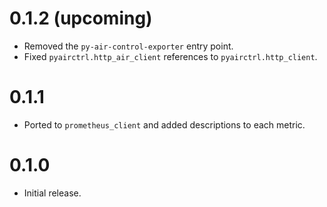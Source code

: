 # 0.1.2 (upcoming)

- Removed the `py-air-control-exporter` entry point.
- Fixed `pyairctrl.http_air_client` references to `pyairctrl.http_client`.

# 0.1.1

- Ported to `prometheus_client` and added descriptions to each metric.

# 0.1.0

- Initial release.
